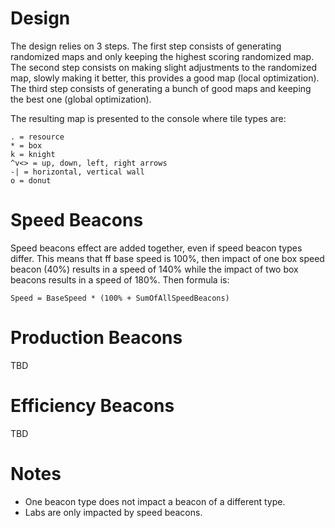 # Design

The design relies on 3 steps. The first step consists of generating randomized maps and only keeping the highest scoring randomized map. The second step consists on making slight adjustments to the randomized map, slowly making it better, this provides a good map (local optimization). The third step consists of generating a bunch of good maps and keeping the best one (global optimization).

The resulting map is presented to the console where tile types are:


```
. = resource
* = box
k = knight
^v<> = up, down, left, right arrows
-| = horizontal, vertical wall
o = donut
```

# Speed Beacons

Speed beacons effect are added together, even if speed beacon types differ. This means that ff base speed is 100%, then impact of one box speed beacon (40%) results in a speed of 140% while the impact of two box beacons results in a speed of 180%. Then formula is:

`Speed = BaseSpeed * (100% + SumOfAllSpeedBeacons)`

# Production Beacons

TBD

# Efficiency Beacons

TBD

# Notes

- One beacon type does not impact a beacon of a different type.
- Labs are only impacted by speed beacons.
